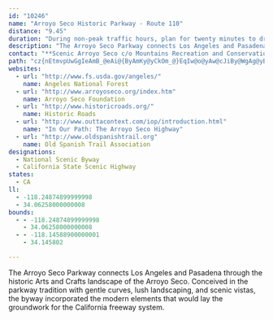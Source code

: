 ```yaml
---
id: "10246"
name: "Arroyo Seco Historic Parkway - Route 110"
distance: "9.45"
duration: "During non-peak traffic hours, plan for twenty minutes to drive or one hour to see the entire byway."
description: "The Arroyo Seco Parkway connects Los Angeles and Pasadena through the historic Arts and Crafts landscape of the Arroyo Seco. Conceived in the parkway tradition with gentle curves, lush landscaping, and scenic vistas, the byway incorporated the modern elements that would lay the groundwork for the California freeway system."
contact: "**Scenic Arroyo Seco c/o Mountains Recreation and Conservation Authority**  \r\n 323-221-9944 x117"
path: "cz{nEtmvpUwGgIeAmB_@eAi@{ByAmKy@yCkOm_@}EqIw@o@yAw@cJiBy@WgAg@yBcBwKaKcPqRsFeHmBwCwF_H{@mAsEkIwEaHgCiEwDyHoAsEyE}Wc@iJY_Co@{B}@cBgJoLoBkBgBmAmGiDcCeAyCY}EIsAUcA_@wZsQmCmC}HwIi@w@cAaCuBgHo@mCSyAI_B\\oOSwCYuAi@_ByAmCiPwVyFqHsB{By@s@oAm@wHmAqA_Ak@}@i@sAUsBDuAt@eENmBKqCa@gBeC{GeE_Hw@_Bi@aBiBgIeAmC_QcWc@u@i@}AqHuk@K}BDcB^{IBwBMue@KaKSeG_@{Bo@sBwAkCoBkBcCiAiAYoBQwEJ_CX}Cl@oJxCcETyiBj@IJ_EF_@H"
websites:
  - url: "http://www.fs.usda.gov/angeles/"
    name: Angeles National Forest
  - url: "http://www.arroyoseco.org/index.htm"
    name: Arroyo Seco Foundation
  - url: "http://www.historicroads.org/"
    name: Historic Roads
  - url: "http://www.outtacontext.com/iop/introduction.html"
    name: "In Our Path: The Arroyo Seco Highway"
  - url: "http://www.oldspanishtrail.org"
    name: Old Spanish Trail Association
designations:
  - National Scenic Byway
  - California State Scenic Highway
states:
  - CA
ll:
  - -118.24874899999998
  - 34.06258000000008
bounds:
  - - -118.24874899999998
    - 34.06258000000008
  - - -118.14588900000001
    - 34.145802

---
```


The Arroyo Seco Parkway connects Los Angeles and Pasadena through the historic Arts and Crafts landscape of the Arroyo Seco. Conceived in the parkway tradition with gentle curves, lush landscaping, and scenic vistas, the byway incorporated the modern elements that would lay the groundwork for the California freeway system.

